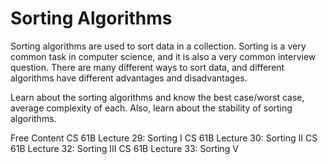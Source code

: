 # Sorting Algorithms

Sorting algorithms are used to sort data in a collection. Sorting is a very common task in computer science, and it is also a very common interview question. There are many different ways to sort data, and different algorithms have different advantages and disadvantages.

Learn about the sorting algorithms and know the best case/worst case, average complexity of each. Also, learn about the stability of sorting algorithms.

<ResourceGroupTitle>Free Content</ResourceGroupTitle>
<BadgeLink colorScheme='blue' badgeText='Watch' href='https://archive.org/details/ucberkeley_webcast_EiUvYS2DT6I'>CS 61B Lecture 29: Sorting I</BadgeLink>
<BadgeLink colorScheme='blue' badgeText='Watch' href='https://archive.org/details/ucberkeley_webcast_2hTY3t80Qsk'>CS 61B Lecture 30: Sorting II</BadgeLink>
<BadgeLink colorScheme='blue' badgeText='Watch' href='https://archive.org/details/ucberkeley_webcast_Y6LOLpxg6Dc'>CS 61B Lecture 32: Sorting III</BadgeLink>
<BadgeLink colorScheme='blue' badgeText='Watch' href='https://archive.org/details/ucberkeley_webcast_qNMQ4ly43p4'>CS 61B Lecture 33: Sorting V</BadgeLink>
